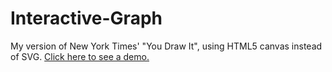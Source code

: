 # Interactive-Graph
My version of New York Times' "You Draw It", using HTML5 canvas instead of SVG. [Click here to see a demo.](https://codepen.io/nmrock/full/MvGdEW/)
